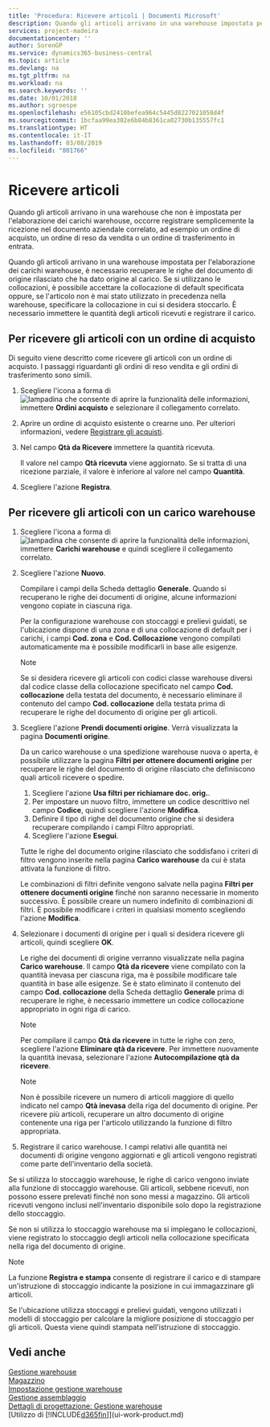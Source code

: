 ```yaml
---
title: 'Procedura: Ricevere articoli | Documenti Microsoft'
description: Quando gli articoli arrivano in una warehouse impostata per l'elaborazione dei carichi warehouse, è necessario recuperare le righe del documento di origine rilasciato che ha dato origine al carico.
services: project-madeira
documentationcenter: ''
author: SorenGP
ms.service: dynamics365-business-central
ms.topic: article
ms.devlang: na
ms.tgt_pltfrm: na
ms.workload: na
ms.search.keywords: ''
ms.date: 10/01/2018
ms.author: sgroespe
ms.openlocfilehash: e56105cbd2410befea964c5445d8227021058d4f
ms.sourcegitcommit: 1bcfaa99ea302e6b84b8361ca02730b135557fc1
ms.translationtype: HT
ms.contentlocale: it-IT
ms.lasthandoff: 03/08/2019
ms.locfileid: "801766"
---
```

# <a name="receive-items"></a>Ricevere articoli
Quando gli articoli arrivano in una warehouse che non è impostata per l'elaborazione dei carichi warehouse, occorre registrare semplicemente la ricezione nel documento aziendale correlato, ad esempio un ordine di acquisto, un ordine di reso da vendita o un ordine di trasferimento in entrata.

Quando gli articoli arrivano in una warehouse impostata per l'elaborazione dei carichi warehouse, è necessario recuperare le righe del documento di origine rilasciato che ha dato origine al carico. Se si utilizzano le collocazioni, è possibile accettare la collocazione di default specificata oppure, se l'articolo non è mai stato utilizzato in precedenza nella warehouse, specificare la collocazione in cui si desidera stoccarlo. È necessario immettere le quantità degli articoli ricevuti e registrare il carico.  

## <a name="to-receive-items-with-a-purchase-order"></a>Per ricevere gli articoli con un ordine di acquisto
Di seguito viene descritto come ricevere gli articoli con un ordine di acquisto. I passaggi riguardanti gli ordini di reso vendita e gli ordini di trasferimento sono simili.  
1. Scegliere l'icona a forma di ![lampadina che consente di aprire la funzionalità delle informazioni](media/ui-search/search_small.png "Informazioni sull'operazione che si desidera eseguire"), immettere **Ordini acquisto** e selezionare il collegamento correlato.
2. Aprire un ordine di acquisto esistente o crearne uno. Per ulteriori informazioni, vedere [Registrare gli acquisti](purchasing-how-record-purchases.md).
3. Nel campo **Qtà da Ricevere** immettere la quantità ricevuta.

    Il valore nel campo **Qtà ricevuta** viene aggiornato. Se si tratta di una ricezione parziale, il valore è inferiore al valore nel campo **Quantità**.
4. Scegliere l'azione **Registra**.

## <a name="to-receive-items-with-a-warehouse-receipt"></a>Per ricevere gli articoli con un carico warehouse
1.  Scegliere l'icona a forma di ![lampadina che consente di aprire la funzionalità delle informazioni](media/ui-search/search_small.png "Informazioni sull'operazione che si desidera eseguire"), immettere **Carichi warehouse** e quindi scegliere il collegamento correlato.  
2.  Scegliere l'azione **Nuovo**.  

    Compilare i campi della Scheda dettaglio **Generale**. Quando si recuperano le righe dei documenti di origine, alcune informazioni vengono copiate in ciascuna riga.  

    Per la configurazione warehouse con stoccaggi e prelievi guidati, se l'ubicazione dispone di una zona e di una collocazione di default per i carichi, i campi **Cod. zona** e **Cod. Collocazione** vengono compilati automaticamente ma è possibile modificarli in base alle esigenze.  

    > [!NOTE]  
    >  Se si desidera ricevere gli articoli con codici classe warehouse diversi dal codice classe della collocazione specificato nel campo **Cod. collocazione** della testata del documento, è necessario eliminare il contenuto del campo **Cod. collocazione** della testata prima di recuperare le righe del documento di origine per gli articoli.  
3.  Scegliere l'azione **Prendi documenti origine**. Verrà visualizzata la pagina **Documenti origine**.

    Da un carico warehouse o una spedizione warehouse nuova o aperta, è possibile utilizzare la pagina **Filtri per ottenere documenti origine** per recuperare le righe del documento di origine rilasciato che definiscono quali articoli ricevere o spedire.

    1. Scegliere l'azione **Usa filtri per richiamare doc. orig.**.  
    2. Per impostare un nuovo filtro, immettere un codice descrittivo nel campo **Codice**, quindi scegliere l'azione **Modifica**.  
    3. Definire il tipo di righe del documento origine che si desidera recuperare compilando i campi Filtro appropriati.  
    4. Scegliere l'azione **Esegui**.  

    Tutte le righe del documento origine rilasciato che soddisfano i criteri di filtro vengono inserite nella pagina **Carico warehouse** da cui è stata attivata la funzione di filtro.  

    Le combinazioni di filtri definite vengono salvate nella pagina **Filtri per ottenere documenti origine** finché non saranno necessarie in momento successivo. È possibile creare un numero indefinito di combinazioni di filtri. È possibile modificare i criteri in qualsiasi momento scegliendo l'azione **Modifica**.

4.  Selezionare i documenti di origine per i quali si desidera ricevere gli articoli, quindi scegliere **OK**.  

    Le righe dei documenti di origine verranno visualizzate nella pagina **Carico warehouse**. Il campo **Qtà da ricevere** viene compilato con la quantità inevasa per ciascuna riga, ma è possibile modificare tale quantità in base alle esigenze. Se è stato eliminato il contenuto del campo **Cod. collocazione** della Scheda dettaglio **Generale** prima di recuperare le righe, è necessario immettere un codice collocazione appropriato in ogni riga di carico.  

    > [!NOTE]  
    >  Per compilare il campo **Qtà da ricevere** in tutte le righe con zero, scegliere l'azione **Eliminare qtà da ricevere**. Per immettere nuovamente la quantità inevasa, selezionare l'azione **Autocompilazione qtà da ricevere**.  

    > [!NOTE]  
    >  Non è possibile ricevere un numero di articoli maggiore di quello indicato nel campo **Qtà inevasa** della riga del documento di origine. Per ricevere più articoli, recuperare un altro documento di origine contenente una riga per l'articolo utilizzando la funzione di filtro appropriata.  

5.  Registrare il carico warehouse. I campi relativi alle quantità nei documenti di origine vengono aggiornati e gli articoli vengono registrati come parte dell'inventario della società.  

Se si utilizza lo stoccaggio warehouse, le righe di carico vengono inviate alla funzione di stoccaggio warehouse. Gli articoli, sebbene ricevuti, non possono essere prelevati finché non sono messi a magazzino. Gli articoli ricevuti vengono inclusi nell'inventario disponibile solo dopo la registrazione dello stoccaggio.  

Se non si utilizza lo stoccaggio warehouse ma si impiegano le collocazioni, viene registrato lo stoccaggio degli articoli nella collocazione specificata nella riga del documento di origine.  

> [!NOTE]  
>  La funzione **Registra e stampa** consente di registrare il carico e di stampare un'istruzione di stoccaggio indicante la posizione in cui immagazzinare gli articoli.  
>   
>  Se l'ubicazione utilizza stoccaggi e prelievi guidati, vengono utilizzati i modelli di stoccaggio per calcolare la migliore posizione di stoccaggio per gli articoli. Questa viene quindi stampata nell'istruzione di stoccaggio.  

## <a name="see-also"></a>Vedi anche  
[Gestione warehouse](warehouse-manage-warehouse.md)  
[Magazzino](inventory-manage-inventory.md)  
[Impostazione gestione warehouse](warehouse-setup-warehouse.md)     
[Gestione assemblaggio](assembly-assemble-items.md)    
[Dettagli di progettazione: Gestione warehouse](design-details-warehouse-management.md)  
[Utilizzo di [!INCLUDE[d365fin](includes/d365fin_md.md)]](ui-work-product.md)
